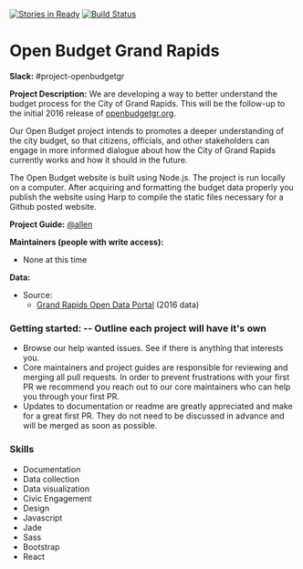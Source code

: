 [![Stories in Ready](https://badge.waffle.io/citizenlabsgr/openbudgetgr.svg?label=ready&title=Ready)](http://waffle.io/citizenlabsgr/openbudgetgr)
[![Build Status](https://travis-ci.org/citizenlabsgr/openbudgetgr.svg?branch=master)](https://travis-ci.org/citizenlabsgr/openbudgetgr)

# Open Budget Grand Rapids

**Slack:** #project-openbudgetgr

**Project Description:**
We are developing a way to better understand the budget process for the City of Grand Rapids. This will be the follow-up to the initial 2016 release of [openbudgetgr.org](http://openbudgetgr.org).

Our Open Budget project intends to promotes a deeper understanding of the city budget, so that citizens, officials, and other stakeholders can engage in more informed dialogue about how the City of Grand Rapids currently works and how it should in the future.

The Open Budget website is built using Node.js. The project is run locally on a computer. After acquiring and formatting the budget data properly you publish the website using Harp to compile the static files necessary for a Github posted website.

**Project Guide:**  [@allen](https://citizenlabs.slack.com/messages/@allen/)

**Maintainers (people with write access):**
* None at this time

**Data:**
- Source:
  - [Grand Rapids Open Data Portal](http://data.grcity.us/)  (2016 data)

### Getting started:  -- Outline each project will have it's own
* Browse our help wanted issues. See if there is anything that interests you.
* Core maintainers and project guides are responsible for reviewing and merging all pull requests. In order to prevent frustrations with your first PR we recommend you reach out to our core maintainers who can help you through your first PR.
* Updates to documentation or readme are greatly appreciated and make for a great first PR. They do not need to be discussed in advance and will be merged as soon as possible.


### Skills
- Documentation
- Data collection
- Data visualization
- Civic Engagement
- Design
- Javascript
- Jade
- Sass
- Bootstrap
- React
